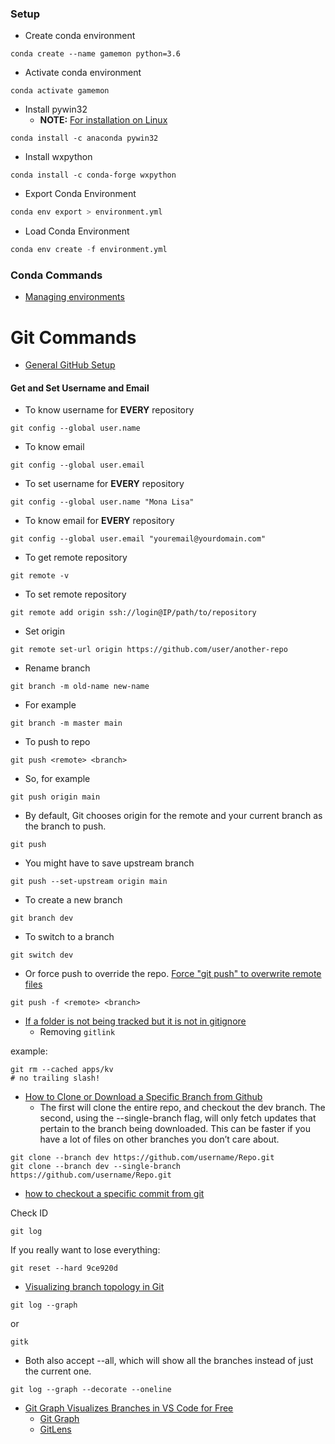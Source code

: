 ### Setup

- Create conda environment

```system
conda create --name gamemon python=3.6

```

- Activate conda environment

```system
conda activate gamemon
```

- Install pywin32
	- __NOTE:__ [For installation on Linux](https://www.geeksforgeeks.org/how-to-install-pywin32-on-linux/)

```system
conda install -c anaconda pywin32
```

- Install wxpython

```system
conda install -c conda-forge wxpython
```

- Export Conda Environment

```python
conda env export > environment.yml
```

- Load Conda Environment

```python
conda env create -f environment.yml
```

### Conda Commands

- [Managing environments](https://docs.conda.io/projects/conda/en/latest/user-guide/tasks/manage-environments.html#creating-an-environment-with-commands)

# Git Commands

- [General GitHub Setup](https://support.codebasehq.com/articles/repositories/pushing-to-a-repository)

#### Get and Set Username and Email

- To know username for __EVERY__ repository

```system
git config --global user.name
```


- To know email

```system
git config --global user.email
```

- To set username for __EVERY__ repository

```system
git config --global user.name "Mona Lisa"
```

- To know email for __EVERY__ repository

```system
git config --global user.email "youremail@yourdomain.com"
```

- To get remote repository

```system
git remote -v
```

- To set remote repository

```system
git remote add origin ssh://login@IP/path/to/repository
```

- Set origin

```system
git remote set-url origin https://github.com/user/another-repo
```

- Rename branch 

```system
git branch -m old-name new-name
```

- For example

```system
git branch -m master main
```

- To push to repo

```system
git push <remote> <branch>
```

- So, for example

```system
git push origin main
```

- By default, Git chooses origin for the remote and your current branch as the branch to push.

```system
git push
```

- You might have to save upstream branch

```system
git push --set-upstream origin main
```

- To create a new branch

```system
git branch dev
```

- To switch to a branch

```system
git switch dev
```

- Or force push to override the repo. [Force "git push" to overwrite remote files](https://stackoverflow.com/questions/10510462/force-git-push-to-overwrite-remote-files)

```system
git push -f <remote> <branch>
```

- [If a folder is not being tracked but it is not in gitignore](https://stackoverflow.com/questions/49547886/git-not-tracking-folder-and-files)
    - Removing `gitlink`

example:

```system
git rm --cached apps/kv
# no trailing slash!
```

- [How to Clone or Download a Specific Branch from Github](https://www.howtogeek.com/devops/how-to-clone-or-download-a-specific-branch-from-github/)
    - The first will clone the entire repo, and checkout the dev branch. The second, using the --single-branch flag, will only fetch updates that pertain to the branch being downloaded. This can be faster if you have a lot of files on other branches you don’t care about.

```system
git clone --branch dev https://github.com/username/Repo.git
git clone --branch dev --single-branch https://github.com/username/Repo.git
```

- [how to checkout a specific commit from git](https://stackoverflow.com/questions/50942519/how-to-checkout-a-specific-commit-from-git)

Check ID

```system
git log
```

If you really want to lose everything:

```system
git reset --hard 9ce920d
```

- [Visualizing branch topology in Git](https://stackoverflow.com/questions/1838873/visualizing-branch-topology-in-git)

```system
git log --graph
```

or

```system
gitk
```

- Both also accept --all, which will show all the branches instead of just the current one.

```system
git log --graph --decorate --oneline
```

- [Git Graph Visualizes Branches in VS Code for Free](https://ardalis.com/git-graph-visualizes-branches-in-vs-code-for-free/)
    - [Git Graph](https://marketplace.visualstudio.com/items?itemName=mhutchie.git-graph)
    - [GitLens](https://marketplace.visualstudio.com/items?itemName=eamodio.gitlens)